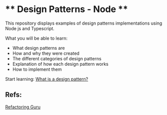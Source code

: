 # ** Design Patterns - Node **

This repository displays examples of design patterns implementations using Node js and Typescript.

What you will be able to learn:
- What design patterns are
- How and why they were created
- The different categories of design patterns
- Explanation of how each design pattern works
- How to implement them

Start learning: [What is a design pattern?](./src/design-patterns.md)

## Refs:
[Refactoring Guru](https://refactoring.guru/design-patterns)

